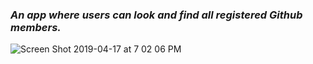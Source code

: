                                       
<h3><em> An app where users can look and find all registered Github members.</em></h3>
 


![Screen Shot 2019-04-17 at 7 02 06 PM](https://user-images.githubusercontent.com/37090867/56326265-606d7500-6143-11e9-8662-bb993be494e5.png)
